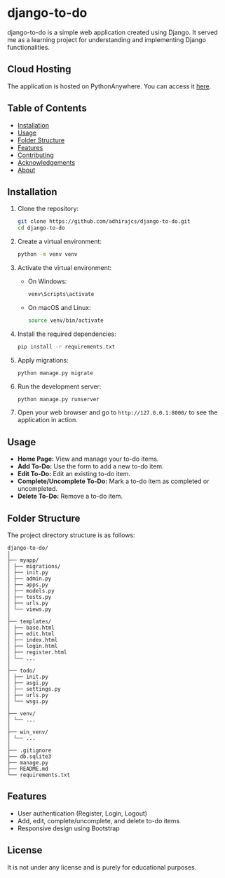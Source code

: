 # django-to-do

django-to-do is a simple web application created using Django. It served me as a learning project for understanding and implementing Django functionalities.

## Cloud Hosting

The application is hosted on PythonAnywhere. You can access it [here](https://adhiraj.pythonanywhere.com/).

## Table of Contents

- [Installation](#installation)
- [Usage](#usage)
- [Folder Structure](#folder-structure)
- [Features](#features)
- [Contributing](#contributing)
- [Acknowledgements](#acknowledgements)
- [About](#about)

## Installation

1. Clone the repository:
    ```bash
    git clone https://github.com/adhirajcs/django-to-do.git
    cd django-to-do
    ```

2. Create a virtual environment:
    ```bash
    python -m venv venv
    ```

3. Activate the virtual environment:
    - On Windows:
        ```bash
        venv\Scripts\activate
        ```
    - On macOS and Linux:
        ```bash
        source venv/bin/activate
        ```

4. Install the required dependencies:
    ```bash
    pip install -r requirements.txt
    ```

5. Apply migrations:
    ```bash
    python manage.py migrate
    ```

6. Run the development server:
    ```bash
    python manage.py runserver
    ```

7. Open your web browser and go to `http://127.0.0.1:8000/` to see the application in action.

## Usage

- **Home Page:** View and manage your to-do items.
- **Add To-Do:** Use the form to add a new to-do item.
- **Edit To-Do:** Edit an existing to-do item.
- **Complete/Uncomplete To-Do:** Mark a to-do item as completed or uncompleted.
- **Delete To-Do:** Remove a to-do item.

## Folder Structure

The project directory structure is as follows:

```
django-to-do/
│
├── myapp/
│ ├── migrations/
│ ├── init.py
│ ├── admin.py
│ ├── apps.py
│ ├── models.py
│ ├── tests.py
│ ├── urls.py
│ └── views.py
│
├── templates/
│ ├── base.html
│ ├── edit.html
│ ├── index.html
│ ├── login.html
│ ├── register.html
│ └── ...
│
├── todo/
│ ├── init.py
│ ├── asgi.py
│ ├── settings.py
│ ├── urls.py
│ └── wsgi.py
│
├── venv/
│ └── ...
│
├── win_venv/
│ └── ...
│
├── .gitignore
├── db.sqlite3
├── manage.py
├── README.md
└── requirements.txt
```

## Features

- User authentication (Register, Login, Logout)
- Add, edit, complete/uncomplete, and delete to-do items
- Responsive design using Bootstrap


## License

It is not under any license and is purely for educational purposes.

